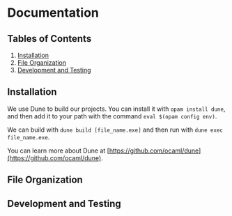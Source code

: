 # Documentation

## Tables of Contents

1. [Installation](#installation)
2. [File Organization]()
3. [Development and Testing]()

## Installation

We use Dune to build our projects. You can install it with `opam install dune`, and then add it to your path with the command `eval $(opam config env)`.

We can build with `dune build [file_name.exe]` and then run with `dune exec file_name.exe`.

You can learn more about Dune at [https://github.com/ocaml/dune](https://github.com/ocaml/dune).

## File Organization

## Development and Testing
